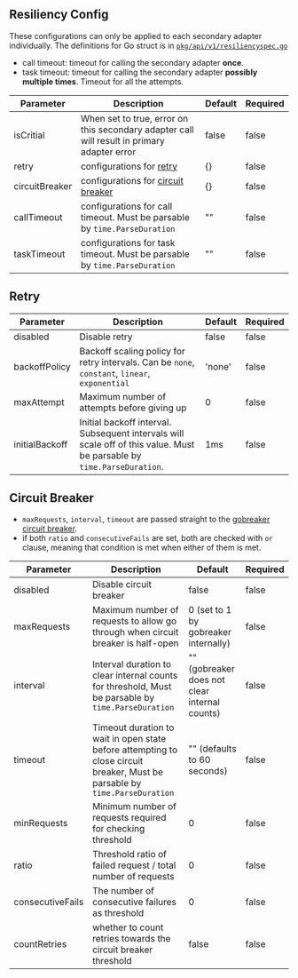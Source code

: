 ## Resiliency Config
These configurations can only be applied to each secondary adapter individually.
The definitions for Go struct is in [`pkg/api/v1/resiliencyspec.go`](../../../pkg/api/v1/resiliencyspec.go)

- call timeout: timeout for calling the secondary adapter **once**.
- task timeout: timeout for calling the secondary adapter **possibly multiple times**. Timeout for all the attempts.

| Parameter     | Description                                   | Default     | Required    |
|---------------|-----------------------------------------------|-------------|-------------|
| isCritial     | When set to true, error on this secondary adapter call will result in primary adapter error | false | false |
| retry         | configurations for [retry](#retry) | {} | false |
| circuitBreaker| configurations for [circuit breaker](#circuit-breaker) | {} | false |
| callTimeout   | configurations for call timeout. Must be parsable by `time.ParseDuration` | "" | false |
| taskTimeout   | configurations for task timeout. Must be parsable by `time.ParseDuration` | "" | false |

## Retry
| Parameter     | Description                                   | Default     | Required    |
|---------------|-----------------------------------------------|-------------|-------------|
| disabled      | Disable retry | false | false |
| backoffPolicy | Backoff scaling policy for retry intervals. Can be `none`, `constant`, `linear`, `exponential` | 'none' | false |
| maxAttempt    | Maximum number of attempts before giving up | 0 | false |
| initialBackoff| Initial backoff interval. Subsequent intervals will scale off of this value. Must be parsable by `time.ParseDuration`. | 1ms | false |

## Circuit Breaker
- `maxRequests`, `interval`, `timeout` are passed straight to the [gobreaker circuit breaker](https://github.com/sony/gobreaker).
- if both `ratio` and `consecutiveFails` are set, both are checked with `or` clause, meaning that condition is met when either of them is met.

| Parameter     | Description                                   | Default     | Required    |
|---------------|-----------------------------------------------|-------------|-------------|
| disabled      | Disable circuit breaker | false | false |
| maxRequests   | Maximum number of requests to allow go through when circuit breaker is half-open | 0 (set to 1 by gobreaker internally) | false |
| interval      | Interval duration to clear internal counts for threshold, Must be parsable by `time.ParseDuration` | "" (gobreaker does not clear internal counts) | false |
| timeout       | Timeout duration to wait in open state before attempting to close circuit breaker, Must be parsable by `time.ParseDuration` | "" (defaults to 60 seconds) | false |
| minRequests   | Minimum number of requests required for checking threshold | 0 | false |
| ratio         | Threshold ratio of failed request / total number of requests | 0 | false |
| consecutiveFails| The number of consecutive failures as threshold | 0 | false |
| countRetries | whether to count retries towards the circuit breaker threshold | false | false |
